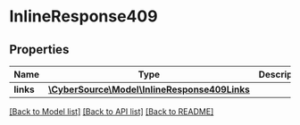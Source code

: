 # InlineResponse409

## Properties
Name | Type | Description | Notes
------------ | ------------- | ------------- | -------------
**links** | [**\CyberSource\Model\InlineResponse409Links**](InlineResponse409Links.md) |  | [optional] 

[[Back to Model list]](../README.md#documentation-for-models) [[Back to API list]](../README.md#documentation-for-api-endpoints) [[Back to README]](../README.md)


